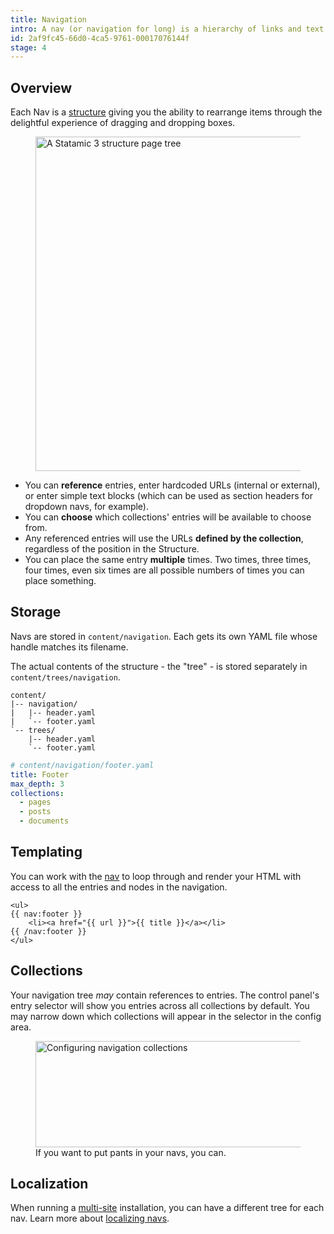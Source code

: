 ```yaml
---
title: Navigation
intro: A nav (or navigation for long) is a hierarchy of links and text nodes that are used to build navs and menus on the frontend of your site.
id: 2af9fc45-66d0-4ca5-9761-00017076144f
stage: 4
---
```

## Overview

Each Nav is a [structure](/structures) giving you the ability to rearrange items through the delightful experience of dragging and dropping boxes.

<figure>
    <img src="/img/structure.png" alt="A Statamic 3 structure page tree" width="535">
</figure>


- You can **reference** entries, enter hardcoded URLs (internal or external), or enter simple text blocks (which can be used as section headers for dropdown navs, for example).
- You can **choose** which collections' entries will be available to choose from.
- Any referenced entries will use the URLs **defined by the collection**, regardless of the position in the Structure.
- You can place the same entry **multiple** times. Two times, three times, four times, even six times are all possible numbers of times you can place something.

## Storage

Navs are stored in `content/navigation`. Each gets its own YAML file whose handle matches its filename.

The actual contents of the structure - the "tree" - is stored separately in `content/trees/navigation`.

``` files
content/
|-- navigation/
|   |-- header.yaml
|   `-- footer.yaml
`-- trees/
    |-- header.yaml
    `-- footer.yaml
```

``` yaml
# content/navigation/footer.yaml
title: Footer
max_depth: 3
collections:
  - pages
  - posts
  - documents
```

## Templating

You can work with the [nav](/tags/nav) to loop through and render your HTML with access to all the entries and nodes in the navigation.

```
<ul>
{{ nav:footer }}
    <li><a href="{{ url }}">{{ title }}</a></li>
{{ /nav:footer }}
</ul>
```

## Collections

Your navigation tree _may_ contain references to entries. The control panel's entry selector will show you entries across all collections by default. You may narrow down which collections will appear in the selector in the config area.

<figure>
    <img src="/img/navigation-collection-picker.png" alt="Configuring navigation collections" width="556" height="170">
    <figcaption>If you want to put pants in your navs, you can.</figcaption>
</figure>

## Localization

When running a [multi-site](/multi-site) installation, you can have a different tree for each nav. Learn more about [localizing navs](/knowledge-base/localizing-navigation).

